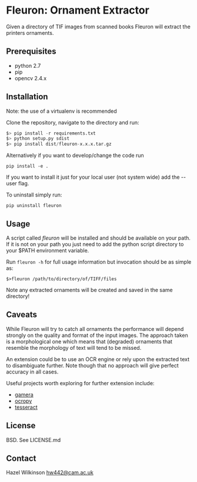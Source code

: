 Fleuron: Ornament Extractor
===========================

Given a directory of TIF images from scanned books Fleuron will extract the
printers ornaments.

Prerequisites
------------

* python 2.7
* pip
* opencv 2.4.x

Installation
------------

Note: the use of a virtualenv is recommended

Clone the repository, navigate to the directory and run:

```python
$> pip install -r requirements.txt
$> python setup.py sdist
$> pip install dist/fleuron-x.x.x.tar.gz
```

Alternatively if you want to develop/change the code run

`pip install -e .`

If you want to install it just for your local user (not system wide) add the
--user flag.

To uninstall simply run:

`pip uninstall fleuron`

Usage
-----

A script called *fleuron* will be installed and should be available on your path.
If it is not on your path you just need to add the python script directory to
your $PATH environment variable.

Run `fleuron -h` for full usage information but invocation should be as simple
as:

`$>fleuron /path/to/directory/of/TIFF/files`

Note any extracted ornaments will be created and saved in the same directory!

Caveats
-------

While Fleuron will try to catch all ornaments the performance will depend
strongly on the quality and format of the input images. The approach taken is a
morphological one which means that (degraded) ornaments that resemble the
morphology of text will tend to be missed.

An extension could be to use an OCR engine or rely upon the extracted text to
disambiguate further. Note though that no approach will give perfect accuracy
in all cases.

Useful projects worth exploring for further extension include:

* [gamera](http://gamera.informatik.hsnr.de/)
* [ocropy](https://github.com/tmbdev/ocropy)
* [tesseract](https://github.com/gregjurman/tesserwrap)


License
-------

BSD. See LICENSE.md

Contact
-------

Hazel Wilkinson <hw442@cam.ac.uk>
